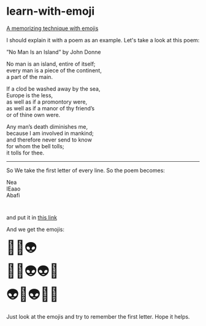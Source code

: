 # learn-with-emoji
<a href="https://gansanta.github.io/learn-with-emoji/">A memorizing technique with emojis</a> <br>


I should explain it with a poem as an example. Let's take a look at this poem:

”No Man Is an Island” by John Donne

No man is an island, entire of itself;<br>
every man is a piece of the continent,<br>
a part of the main.

If a clod be washed away by the sea,<br>
Europe is the less,<br>
as well as if a promontory were,<br>
as well as if a manor of thy friend’s<br>
or of thine own were.

Any man’s death diminishes me,<br>
because I am involved in mankind;<br>
and therefore never send to know<br>
for whom the bell tolls;<br>
it tolls for thee.

------------------
So We take the first letter of every line. So the poem becomes:<br>
<div style="padding-bottom:10px;">Nea <br>
IEaao <br>
Abafi <br>
</div><br>

and put it in <a href="https://gansanta.github.io/learn-with-emoji/">this link</a> <br>

And we get the emojis:
<div style="font-size:36px;">🍜🦅👽 <br>
🍦🦅👽👽🍊<br>
👽🦇👽🔥🍦</div>

Just look at the emojis and try to remember the first letter. Hope it helps.
